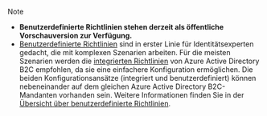 >[!NOTE]
> * **Benutzerdefinierte Richtlinien stehen derzeit als öffentliche Vorschauversion zur Verfügung.**
> * [Benutzerdefinierte Richtlinien](..\articles\active-directory-b2c\active-directory-b2c-overview-custom.md#custom-policies) sind in erster Linie für Identitätsexperten gedacht, die mit komplexen Szenarien arbeiten. Für die meisten Szenarien werden die [integrierten Richtlinien](..\articles\active-directory-b2c\active-directory-b2c-overview-custom.md) von Azure Active Directory B2C empfohlen, da sie eine einfachere Konfiguration ermöglichen. Die beiden Konfigurationsansätze (integriert und benutzerdefiniert) können nebeneinander auf dem gleichen Azure Active Directory B2C-Mandanten vorhanden sein. Weitere Informationen finden Sie in der [Übersicht über benutzerdefinierte Richtlinien](..\articles\active-directory-b2c\active-directory-b2c-overview-custom.md).

